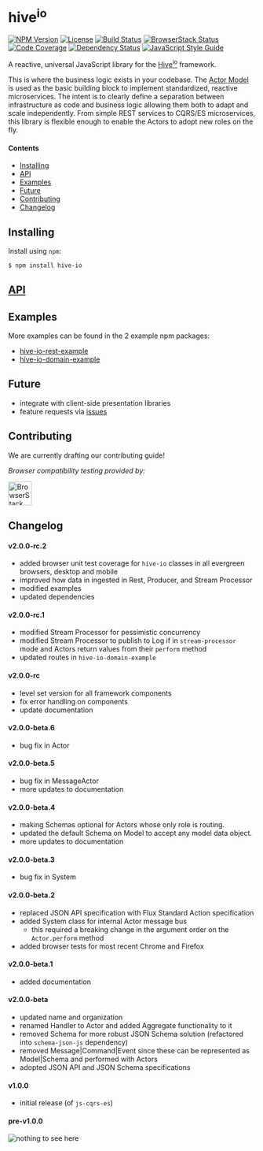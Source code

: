 # hive<sup>io</sup>

[![NPM Version][npm-image]][npm-url]
[![License][license-image]][license-url]
[![Build Status][circle-image]][circle-url]
[![BrowserStack Status][browserstack-image]][browserstack-url]
[![Code Coverage][codecov-image]][codecov-url]
[![Dependency Status][depstat-image]][depstat-url]
[![JavaScript Style Guide][style-image]][style-url]

A reactive, universal JavaScript library for the [Hive<sup>io</sup>](https://hiveframework.io) framework.

This is where the business logic exists in your codebase. The [Actor Model](https://en.wikipedia.org/wiki/Actor_model) is used as the basic building block to implement standardized, reactive microservices. The intent is to clearly define a separation between infrastructure as code and business logic allowing them both to adapt and scale independently. From simple REST services to CQRS/ES microservices, this library is flexible enough to enable the Actors to adopt new roles on the fly.

#### Contents
- [Installing](#installing)
- [API](#api)
- [Examples](#examples)
- [Future](#future)
- [Contributing](#contributing)
- [Changelog](#changelog)

## Installing
Install using `npm`:
```sh
$ npm install hive-io
```

## [API](https://hiveframework.io/api/)

## Examples
More examples can be found in the 2 example npm packages:
- [hive-io-rest-example](https://www.npmjs.com/package/hive-io-rest-example)
- [hive-io-domain-example](https://www.npmjs.com/package/hive-io-domain-example)

## Future
- integrate with client-side presentation libraries
- feature requests via [issues](https://github.com/fnalabs/hive-js/issues)

## Contributing
We are currently drafting our contributing guide!

*Browser compatibility testing provided by:*

<a href="https://browserstack.com"><img height="48" src="https://fnalabs.github.io/fnalabs-assets/assets/Browserstack-logo.svg" alt="BrowserStack logo"></a>

## Changelog
#### v2.0.0-rc.2
- added browser unit test coverage for `hive-io` classes in all evergreen browsers, desktop and mobile
- improved how data in ingested in Rest, Producer, and Stream Processor
- modified examples
- updated dependencies

#### v2.0.0-rc.1
- modified Stream Processor for pessimistic concurrency
- modified Stream Processor to publish to Log if in `stream-processor` mode and Actors return values from their `perform` method
- updated routes in `hive-io-domain-example`

#### v2.0.0-rc
- level set version for all framework components
- fix error handling on components
- update documentation

#### v2.0.0-beta.6
- bug fix in Actor

#### v2.0.0-beta.5
- bug fix in MessageActor
- more updates to documentation

#### v2.0.0-beta.4
- making Schemas optional for Actors whose only role is routing.
- updated the default Schema on Model to accept any model data object.
- more updates to documentation

#### v2.0.0-beta.3
- bug fix in System

#### v2.0.0-beta.2
- replaced JSON API specification with Flux Standard Action specification
- added System class for internal Actor message bus
  - this required a breaking change in the argument order on the `Actor.perform` method
- added browser tests for most recent Chrome and Firefox

#### v2.0.0-beta.1
- added documentation

#### v2.0.0-beta
- updated name and organization
- renamed Handler to Actor and added Aggregate functionality to it
- removed Schema for more robust JSON Schema solution (refactored into `schema-json-js` dependency)
- removed Message|Command|Event since these can be represented as Model|Schema and performed with Actors
- adopted JSON API and JSON Schema specifications

#### v1.0.0
- initial release (of `js-cqrs-es`)

#### pre-v1.0.0
![nothing to see here](https://www.reactiongifs.us/wp-content/uploads/2016/04/nothing_to_see_here_naked_gun.gif)

[npm-image]: https://img.shields.io/npm/v/hive-io.svg
[npm-url]: https://www.npmjs.com/package/hive-io

[license-image]: https://img.shields.io/badge/License-Apache%202.0-blue.svg
[license-url]: https://github.com/fnalabs/hive-js/blob/master/LICENSE

[circle-image]: https://img.shields.io/circleci/project/github/fnalabs/hive-js.svg
[circle-url]: https://circleci.com/gh/fnalabs/hive-js

[browserstack-image]: https://www.browserstack.com/automate/badge.svg?badge_key=aWwzemdqdFZaV3E0QXlXTjF4RXdmZ1k2Ni9EMWI1SnRZV2QvNXVtbllBMD0tLVJkQTkzVXdSS0xVRm04TjZ1OGFPVFE9PQ==--8d7a26586a9a27cc4ebb69405c1e3a41f690c56e
[browserstack-url]: https://www.browserstack.com/automate/public-build/aWwzemdqdFZaV3E0QXlXTjF4RXdmZ1k2Ni9EMWI1SnRZV2QvNXVtbllBMD0tLVJkQTkzVXdSS0xVRm04TjZ1OGFPVFE9PQ==--8d7a26586a9a27cc4ebb69405c1e3a41f690c56e

[codecov-image]: https://img.shields.io/codecov/c/github/fnalabs/hive-js/v2.0.0.svg
[codecov-url]: https://codecov.io/gh/fnalabs/hive-js

[depstat-image]: https://img.shields.io/david/fnalabs/hive-js.svg
[depstat-url]: https://david-dm.org/fnalabs/hive-js

[style-image]: https://img.shields.io/badge/code_style-standard-brightgreen.svg
[style-url]: https://standardjs.com
